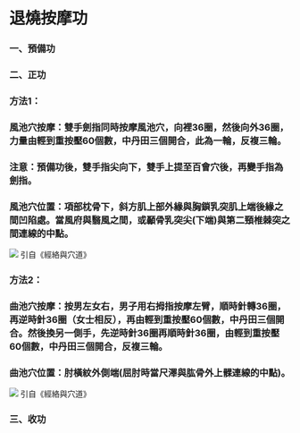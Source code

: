 # 退燒按摩功

### 一、預備功
### 二、正功
### 方法1：
### 風池穴按摩：雙手劍指同時按摩風池穴，向裡36圈，然後向外36圈，力量由輕到重按壓60個數，中丹田三個開合，此為一輪，反複三輪。
### 注意：預備功後，雙手指尖向下，雙手上提至百會穴後，再變手指為劍指。
### 風池穴位置：項部枕骨下，斜方肌上部外緣與胸鎖乳突肌上端後緣之間凹陷處。當風府與翳風之間，或顳骨乳突尖(下端)與第二頸椎棘突之間連線的中點。
![](https://raw.githubusercontent.com/guolinqigong/guolinqigong.github.io/main/image/fengchi.jpg) 引自《經絡與穴道》
### 方法2：
### 曲池穴按摩：按男左女右，男子用右拇指按摩左臂，順時針轉36圈，再逆時針36圈（女士相反），再由輕到重按壓60個數，中丹田三個開合。然後換另一側手，先逆時針36圈再順時針36圈，由輕到重按壓60個數，中丹田三個開合，反複三輪。
### 曲池穴位置：肘橫紋外側端(屈肘時當尺澤與肱骨外上髁連線的中點)。
![](https://raw.githubusercontent.com/guolinqigong/guolinqigong.github.io/main/image/quchi.jpg) 引自《經絡與穴道》
### 三、收功
